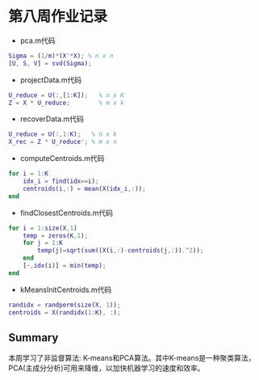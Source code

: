 # 第八周作业记录

* pca.m代码

```MATLAB
Sigma = (1/m)*(X'*X); % n x n
[U, S, V] = svd(Sigma);
```

* projectData.m代码

```MATLAB
U_reduce = U(:,[1:K]);   % n x K
Z = X * U_reduce;        % m x k
```

* recoverData.m代码

```MATLAB
U_reduce = U(:,1:K);   % n x k
X_rec = Z * U_reduce'; % m x n
```

* computeCentroids.m代码

```MATLAB
for i = 1:K
    idx_i = find(idx==i);
    centroids(i,:) = mean(X(idx_i,:));
end
```

* findClosestCentroids.m代码

```MATLAB
for i = 1:size(X,1)
    temp = zeros(K,1);
    for j = 1:K
        temp(j)=sqrt(sum((X(i,:)-centroids(j,:)).^2));
    end
    [~,idx(i)] = min(temp);
end
```

* kMeansInitCentroids.m代码

```MATLAB
randidx = randperm(size(X, 1));
centroids = X(randidx(1:K), :);
```

## Summary

本周学习了非监督算法: K-means和PCA算法。其中K-means是一种聚类算法，PCA(主成分分析)可用来降维，以加快机器学习的速度和效率。
